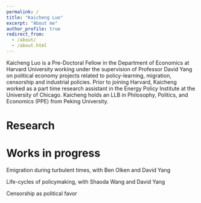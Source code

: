 ```yaml
---
permalink: /
title: "Kaicheng Luo"
excerpt: "About me"
author_profile: true
redirect_from: 
  - /about/
  - /about.html
---
```


Kaicheng Luo is a Pre-Doctoral Fellow in the Department of Economics at Harvard University working under the supervision of Professor David Yang on political economy projects related to policy-learning, migration, censorship and industrial policies. Prior to joining Harvard, Kaicheng worked as a part time research assistant in the Energy Policy Institute at the University of Chicago. Kaicheng holds an LLB in Philosophy, Politics, and Economics (PPE) from Peking University.

Research
======
# Works in progress
Emigration during turbulent times, with Ben Olken and David Yang

Life-cycles of policymaking, with Shaoda Wang and David Yang

Censorship as political favor